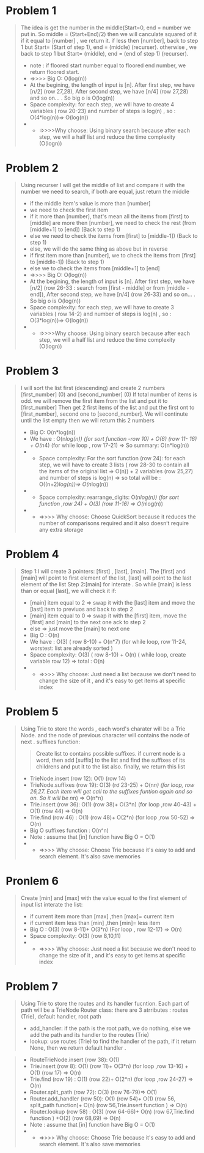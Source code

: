 # Problem 1

> The idea is get the number in the middle(Start=0, end = number we put in. So middle = (Start+End)/2) then we will canculate squared of it
> if it equal to [number] , we return it.
> if less then [number], back to step 1 but Start= (Start of step 1), end = (middle)  (recurser).
> otherwise , we back to step 1 but Start= (middle), end = (end of step 1) (recurser).
> * note : if floored start number equal to floored end number, we return floored start.
> * =>>>> Big O: O(log(n))
> * At the begining, the length of input is [n]. After first step, we have [n/2] (row 27,28), After second step, we have [n/4] (row 27,28) and so on... . So big o is O(log(n))
> * Space complexity: for each step, we will have to create 4 variables ( row 20-23) and number of steps is log(n) , so : O(4*log(n))=> O(log(n))
> * * =>>>>Why choose:  Using binary search because after each step, we will a half list and reduce the time complexity (O(logn)) 
# Problem 2

> Using recurser
> I will get the middle of list and compare it with the number we need to search, if both are equal, just return the middle
> * if the middle item's value is more than [number]
> * we need to check the first item
> * if it more than [number], that's mean all the items from [first] to [middle] are more then [number], we need to check the rest (from [middle+1] to [end]) (Back to step 1)
> * else we need to check the items from [first] to [middle-1]) (Back to step 1)
> * else, we will do the same thing as above but in reverse
> * if first item more than [number], we to check the items from [first] to [middle-1]) (Back to step 1)
> * else  we to check the items from [middle+1] to [end]
> * =>>>> Big O: O(log(n))
> * At the begining, the length of input is [n]. After first step, we have [n/2] (row 26-33 : search from [first - middle] or from [middle - end]), After second step, we have [n/4] (row 26-33) and so on... . So big o is O(log(n))
> * Space complexity: for each step, we will have to create 3 variables ( row 14-2) and number of steps is log(n) , so : O(3*log(n))=> O(log(n))
> * * =>>>>Why choose:  Using binary search because after each step, we will a half list and reduce the time complexity (O(logn))

# Problem 3
> I will sort the list first (descending) and create 2 numbers [first_number] (0) and [second_number] (0)
> If total number of items is odd. we will remove the first item  from the list and put it to [first_number]
> Then get 2 first items of the list and put the first ont to [first_number], second one to [second_number]. We will continute until the list empty
> then we will return this 2 numbers
> * Big O: O(n*log(n))
> * We have : O(n*log(n)) (for sort function -row 10) + O(6) (row 11- 16) + O(n*4) (for while loop , row 17-21) => So summary: O(n*log(n))
> * * Space complexity: For the sort function (row 24):  for each step, we will have to create 3 lists ( row 28-30 to contain all the items of the original list => O(n)) + 2 variables (row 25,27) and number of steps is log(n) => so total will be : O((n+2)*log(n))=> O(n*log(n))
> * * Space complexity: rearrange_digits: O(n*log(n)) (for sort function ,row 24) + O(3) (row 11-16) => O(n*log(n)) 
> * * =>>>> Why choose: Choose QuickSort because it reduces the number of comparisons required and  it also doesn’t require any extra storage

# Problem 4
> Step 1:I will create 3 pointers: [first] , [last], [main]. The [first] and [main] will point to first element of the list, [last] will point to the last element of the list
> Step 2:[main] for interate . So while [main] is less than or equal [last], we will check it if:
> * [main] item equal to 2 => swap it with the [last] item and move the [last] item to previuos and back to step 2
> * [main] item equal to 0 => swap it with the [first] item, move the [first] and [main] to the next one ack to step 2
> * else => just move the [main] to next one
> * Big O : O(n)
> * We have : O(3) ( row 8-10) + O(n*7) (for while loop, row 11-24, worstest: list are already sorted )
> * Space complexity: O(3) ( row 8-10) + O(n) ( while loop, create variable row 12) => total : O(n)
> * * =>>>> Why choose: Just need a list because we don't need to change the size of it , and it's easy to get items at specific index

# Problem 5
> Using Trie to store the words , each word's charater will be a Trie Node. and the node of previous character will contains the node of next .
> suffixes function:
>> Create list to contains possible suffixes.
>> if current node is a word, then add [suffix] to the list and find the suffixes of its childrens and put it to the list also. 
>> finally, we return this list
> * TrieNode.insert (row 12): O(1) (row 14)
> * TrieNode.suffixes (row 19): O(3) (rơ 23-25) + O(n*n) (for loop, row 26,27. Each item will get call to the suffixes funtion again and so on. So it will be n*n) => O(n*n)
> * Trie.insert (row 36): O(1) (row 38)+ O(3*n) (for loop ,row 40-43) + O(1) (row 44) => O(n)
> * Trie.find (row 46) :  O(1) (row 48)+ O(2*n) (for loop ,row 50-52) => O(n)
> * Big O suffixes function : O(n^n)
> * Note : assume that [in] function have Big O = O(1)
> * * =>>>> Why choose: Choose Trie because it's easy to add and search element. It's also save memories

# Pronlem 6
> Create [min] and [max] with the value equal to the first element of input list
> interate the list:
> * if current item more than [max] ,then [max]= current item
> * if current item less than [min] ,then [min]= less item
> * Big O : O(3) (row 8-11)+ O(3*n) (For loop , row 12-17) => O(n)
> * Space complexity: O(3) (row 8,10,11) 
> * * =>>>> Why choose: Just need a list because we don't need to change the size of it , and it's easy to get items at specific index

# Problem 7
> Using Trie to store the routes and its handler fucntion.
> Each part of path will be a TrieNode
> Router class: there are 3 atrributes : routes (Trie), default handler, root path
> * add_handler: if the path is the root path, we do nothing, else we add the path and its handler to the routes (Trie)
> * lookup: use routes (Trie) to find the handler of the path, if it return None, then we return default handler .

> * RouteTrieNode.insert (row 38): O(1)
> * Trie.insert (row 8): O(1) (row 11)+ O(3*n) (for loop ,row 13-16) + O(1) (row 17) => O(n)
> * Trie.find (row 19) :  O(1) (row 22)+ O(2*n) (for loop ,row 24-27) => O(n)
> * Router.split_path (row 72): O(3) (row 76-79)=> O(1)
> * Router.add_handler (row 50): O(1) (row 54)+ O(1) (row 56, split_path function)+ O(n) (row 56,Trie.insert function ) => O(n)
> * Router.lookup (row 58) :  O(3) (row 64-66)+ O(n) (row 67,Trie.find function ) +O(2) (row 68,69) => O(n)
> * Note : assume that [in] function have Big O = O(1)
> * * =>>>> Why choose: Choose Trie because it's easy to add and search element. It's also save memories